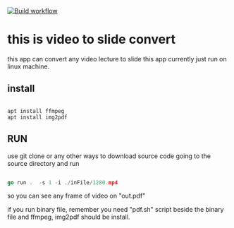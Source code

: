 [![Build workflow](https://img.shields.io/github/actions/workflow/status/DannyRavi/video2slide/go.yml?style=flat-square)](https://github.com//DannyRavi/DannyRavi/actions/workflows/go.yml?query=branch%3Amain)


# this is video to slide convert

this app can convert any video lecture to slide 
this app currently just run on linux machine.

## install
```

apt install ffmpeg
apt install img2pdf

```

## RUN

use git clone or any other ways to download source code
going to the source directory and run

```go

go run .  -s 1 -i ./inFile/1280.mp4
```

so you can see any frame of video on "out.pdf"

if you run binary file, remember you need "pdf.sh" script beside the binary file and ffmpeg, img2pdf should be install.

